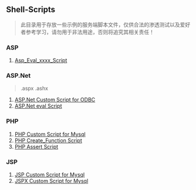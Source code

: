 ## Shell-Scripts
> 此目录用于存放一些示例的服务端脚本文件，仅供合法的渗透测试以及爱好者参考学习，请勿用于非法用途，否则将追究其相关责任！

### ASP

1. [Asp_Eval_xxxx_Script](./asp_eval_xxxx_script.asp)

### ASP.Net

> .aspx .ashx

1. [ASP.Net Custom Script for ODBC](./asp.net_custom_script_for_odbc.aspx)
2. [ASP.Net eval Script](./asp.net_eval_script.aspx)

### PHP

1. [PHP Custom Script for Mysql](./php_custom_script_for_mysql.php)
2. [PHP Create_Function Script](./php_create_function_script.php)
3. [PHP Assert Script](./php_assert_script.php)

### JSP

1. [JSP Custom Script for Mysql](./jsp_custom_script_for_mysql.jsp)
2. [JSPX Custom Script for Mysql](./jspx_custom_script_for_mysql.jspx)
